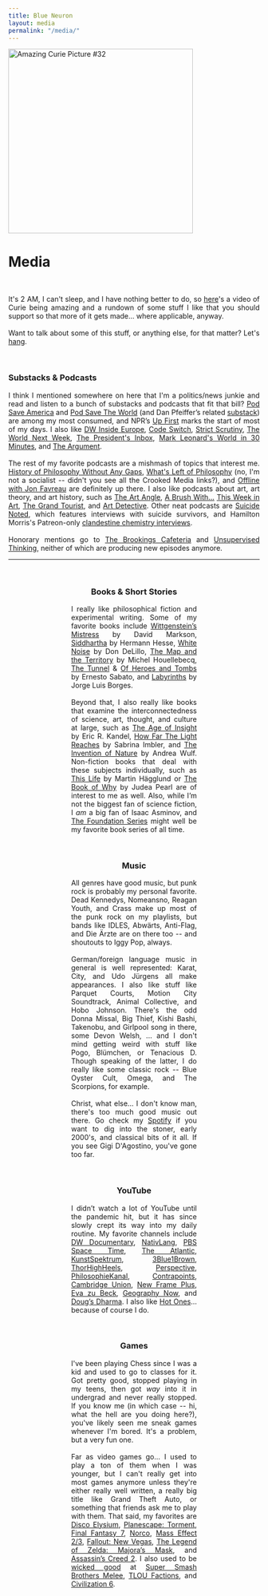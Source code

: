 ```yaml
---
title: Blue Neuron
layout: media
permalink: "/media/"
---
```


<div class="container-lg p-responsive">
  <div class="test" style="align: center;display:inline-block;">
    <div class="float-left">
       <img class="d-block pr-4" style="width: 370px;" alt="Amazing Curie Picture #32" src="{{"https://i.imgur.com/cSs0WG9.gif" | relative_url}}">
    </div>
    <div class="overflow-hidden">
			<h1>Media</h1><br>
      <p style="text-align: justify;">It's 2 AM, I can't sleep, and I have nothing better to do, so <a href="https://www.youtube.com/shorts/K5VM--QR_ys">here</a>'s a video of Curie being amazing and a rundown of some stuff I like that you should support so that more of it gets made... where applicable, anyway.<br><br>Want to talk about some of this stuff, or anything else, for that matter? Let's <a href="https://discord.gg/uCFMHaCWPc">hang</a>.</p> 
			<br>
			<h3>Substacks & Podcasts</h3>
	<p style="text-align:justify;">I think I mentioned somewhere on here that I'm a politics/news junkie and read and listen to a bunch of substacks and podcasts that fit that bill? <a href="https://crooked.com/podcast-series/pod-save-america/">Pod Save America</a> and <a href="https://crooked.com/podcast-series/pod-save-the-world/">Pod Save The World</a> (and Dan Pfeiffer’s related <a href="https://messagebox.substack.com/">substack</a>) are among my most consumed, and NPR’s <a href="https://www.npr.org/podcasts/510318/up-first">Up First</a> marks the start of most of my days. I also like <a href="https://open.spotify.com/show/6mIdAkfh61OJShBproBH89?si=2f6a69abc742466c">DW Inside Europe</a>, <a href="https://open.spotify.com/show/3bExJ9JQpkwNhoHvaIIuyV?si=04658bbeaeb04c6a">Code Switch</a>, <a href="https://open.spotify.com/show/1FPypRiOzESSmOSiLfUY7F?si=535e62132c844734">Strict Scrutiny</a>, <a href="https://open.spotify.com/show/0WNZ0lbEepGBMQD8JXuYmw?si=78a4fb9a9f69443b">The World Next Week</a>, <a href="https://open.spotify.com/show/65u6jcFyV5BnlVhhzSi7UJ?si=2eb45c569fe74fa3">The President's Inbox</a>, <a href="https://open.spotify.com/show/4VeLFC7wSeauD3sFbxKWzh?si=2bc9fa798c3f4370">Mark Leonard's World in 30 Minutes</a>, and <a href="https://open.spotify.com/show/6bmhSFLKtApYClEuSH8q42?si=f2ed5d71506545cb">The Argument</a>.<br><br>The rest of my favorite podcasts are a mishmash of topics that interest me. <a href="https://historyofphilosophy.net/">History of Philosophy Without Any Gaps</a>, <a href="https://open.spotify.com/show/4CfuFJBCH41fHiicB7SgX5?si=2d8f6130896e49c8">What's Left of Philosophy</a> (no, I'm not a socialist -- didn't you see all the Crooked Media links?), and <a href="https://crooked.com/podcast-series/offline/">Offline with Jon Favreau</a> are definitely up there. I also like podcasts about art, art theory, and art history, such as <a href="https://open.spotify.com/show/0W9WRDW5EaTsNmKxrACLeq?si=f10d3dd230af4cfa">The Art Angle</a>, <a href="https://open.spotify.com/show/7I2YOBCNy4lRyyXte3Yl3r?si=30736a17951c4d26">A Brush With...</a> <a href="https://open.spotify.com/show/1tMyVKbZhA8ybRBOrnSUsO?si=d7c47202325549af">This Week in Art</a>, <a href="https://open.spotify.com/show/3E58RYn7C4qAO08qNo9fUQ?si=bc2ecb9a497747e5">The Grand Tourist</a>, and <a href="https://open.spotify.com/show/0sluJnpQPQKwMwLw7WSHQN?si=54eb92ef3d2b47ac">Art Detective</a>. Other neat podcasts are <a href="https://redcircle.com/shows/suicide-noted">Suicide Noted</a>, which features interviews with suicide survivors, and Hamilton Morris's Patreon-only <a href="https://www.patreon.com/HamiltonMorris">clandestine chemistry interviews</a>.<br><br>Honorary mentions go to <a href="https://open.spotify.com/show/3R5p8bCbuOfiuuzK2u8GMR?si=d0fd5925b3d7490e">The Brookings Cafeteria</a> and <a href="https://open.spotify.com/show/4t1A06WpEWuQ86G1ToBl2a?si=2e66db5d392c4005">Unsupervised Thinking</a>, neither of which are producing new episodes anymore.</p>
			<hr> 
    </div>
  </div>
</div>
<br>
<center>
<div style="width:50%">
			<h3>Books & Short Stories</h3>
	<p style="text-align:justify;">I really like philosophical fiction and experimental writing. Some of my favorite books include <a href="https://en.wikipedia.org/wiki/Wittgenstein's_Mistress">Wittgenstein’s Mistress</a> by David Markson, <a href="https://en.wikipedia.org/wiki/Siddhartha_(novel)">Siddhartha</a> by Hermann Hesse, <a href="https://en.wikipedia.org/wiki/White_Noise_(novel)">White Noise</a> by Don DeLillo, <a href="https://en.wikipedia.org/wiki/The_Map_and_the_Territory">The Map and the Territory</a> by Michel Houellebecq, <a href="https://en.wikipedia.org/wiki/El_T%C3%BAnel">The Tunnel</a> &amp; <a href="https://en.wikipedia.org/wiki/On_Heroes_and_Tombs">Of Heroes and Tombs</a> by Ernesto Sabato, and <a href="https://en.wikipedia.org/wiki/Labyrinths">Labyrinths</a> by Jorge Luis Borges.<br><br>Beyond that, I also really like books that examine the interconnectedness of science, art, thought, and culture at large, such as <a href="https://www.google.com/books/edition/The_Age_of_Insight/Ryz6DwlI94UC?hl=en">The Age of Insight</a> by Eric R. Kandel, <a href="https://bookshop.org/p/books/how-far-the-light-reaches-a-life-in-ten-sea-creatures-sabrina-imbler/18790437?ean=9780316540537">How Far The Light Reaches</a> by Sabrina Imbler, and <a href="https://en.wikipedia.org/wiki/The_Invention_of_Nature">The Invention of Nature</a> by Andrea Wulf. Non-fiction books that deal with these subjects individually, such as <a href="https://bookshop.org/p/books/this-life-secular-faith-and-spiritual-freedom-martin-hagglund/8569547?ean=9781101873731">This Life</a> by Martin Hägglund or <a href="https://bookshop.org/p/books/the-book-of-why-the-new-science-of-cause-and-effect-judea-pearl/8901263?ean=9781541698963">The Book of Why</a> by Judea Pearl are of interest to me as well. Also, while I’m not the biggest fan of science fiction, I <i>am</i> a big fan of Isaac Asminov, and <a href="https://en.wikipedia.org/wiki/Foundation_series">The Foundation Series</a> might well be my favorite book series of all time.</p>
			<br>
			<h3>Music</h3>
	<p style="text-align:justify;">All genres have good music, but punk rock is probably my personal favorite. Dead Kennedys, Nomeansno, Reagan Youth, and Crass make up most of the punk rock on my playlists, but bands like IDLES, Abwärts, Anti-Flag, and Die Ärzte are on there too -- and shoutouts to Iggy Pop, always.<br><br>German/foreign language music in general is well represented: Karat, City, and Udo Jürgens all make appearances. I also like stuff like Parquet Courts, Motion City Soundtrack, Animal Collective, and Hobo Johnson. There's the odd Donna Missal, Big Thief, Kishi Bashi, Takenobu, and Girlpool song in there, some Devon Welsh, ... and I don't mind getting weird with stuff like Pogo, Blümchen, or Tenacious D. Though speaking of the latter, I do really like some classic rock -- Blue Oyster Cult, Omega, and The Scorpions, for example.<br><br>Christ, what else... I don't know man, there's too much good music out there. Go check my <a href="https://open.spotify.com/user/bluen.?si=a2c7e217379e4e4c">Spotify</a> if you want to dig into the stoner, early 2000's, and classical bits of it all. If you see Gigi D'Agostino, you've gone too far.</p>
			<br>
			<h3>YouTube</h3>
	<p style="text-align:justify;">I didn’t watch a lot of YouTube until the pandemic hit, but it has since slowly crept its way into my daily routine. My favorite channels include <a href="https://www.youtube.com/c/DWDocumentary">DW Documentary</a>, <a href="https://www.youtube.com/user/NativLang">NativLang</a>, <a href="https://www.youtube.com/c/pbsspacetime">PBS Space Time</a>, <a href="https://www.youtube.com/user/TheAtlantic">The Atlantic</a>, <a href="https://www.youtube.com/c/kunstspektrum">KunstSpektrum</a>, <a href="https://www.youtube.com/c/3blue1brown">3Blue1Brown</a>, <a href="https://www.youtube.com/c/thorhighheels">ThorHighHeels</a>, <a href="https://www.youtube.com/@PerspectiveArts">Perspective</a>, <a href="https://www.youtube.com/c/thinkingchannel">PhilosophieKanal</a>, <a href="https://www.youtube.com/c/ContraPoints">Contrapoints</a>, <a href="https://www.youtube.com/c/cambridgeunionsoc1815/featured">Cambridge Union</a>, <a href="https://www.youtube.com/c/NewFramePlus">New Frame Plus</a>, <a href="https://www.youtube.com/c/EvazuBeckOfficial">Eva zu Beck</a>, <a href="https://www.youtube.com/c/GeographyNow">Geography Now</a>, and <a href="https://www.youtube.com/c/DougsDharma">Doug’s Dharma</a>. I also like <a href="https://www.youtube.com/playlist?list=PLAzrgbu8gEMIIK3r4Se1dOZWSZzUSadfZ">Hot Ones</a>… because of course I do.</p>
			<br>
			<h3>Games</h3>
	<p style="text-align:justify;">I've been playing Chess since I was a kid and used to go to classes for it. Got pretty good, stopped playing in my teens, then got <i>way</i> into it in undergrad and never really stopped. If you know me (in which case -- hi, what the hell are you doing here?), you've likely seen me sneak games whenever I'm bored. It's a problem, but a very fun one.<br><br>Far as video games go... I used to play a ton of them when I was younger, but I can't really get into most games anymore unless they're either really well written, a really big title like Grand Theft Auto, or something that friends ask me to play with them. That said, my favorites are <a href="https://www.youtube.com/watch?v=jtMM1VFr9Ik&amp;t=4030s">Disco Elysium</a>, <a href="https://imgur.com/op2u7n6.png">Planescape: Torment</a>, <a href="https://www.youtube.com/watch?v=9V68GCZ61Rc">Final Fantasy 7</a>, <a href="https://store.steampowered.com/app/1221250/NORCO/">Norco</a>, <a href="https://www.youtube.com/watch?v=AYBPYbpBM34">Mass Effect 2/3</a>,&nbsp;<a href="https://www.youtube.com/watch?v=gzF7aHxk4Y4">Fallout: New Vegas</a>, <a href="https://www.youtube.com/watch?v=TxdHGpeMzj8">The Legend of Zelda: Majora’s Mask</a>, and <a href="https://www.youtube.com/watch?v=FSVHx23ByhM">Assassin’s Creed 2</a>. I also used to be <a href="https://www.ssbwiki.com/Smasher:N">wicked good</a> at <a href="https://www.youtube.com/watch?v=vXgpGBbh5r8">Super Smash Brothers Melee</a>, <a href="https://www.youtube.com/watch?v=mwioQQ_ixdo">TLOU Factions</a>, and <a href="https://www.youtube.com/watch?v=5KdE0p2joJw">Civilization 6</a>.</p>
	</div></center>
